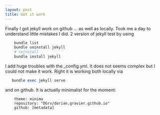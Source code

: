 ```yaml
---
layout: post
title: Got it work
---
```


Finally I got jekyll work on github ... as well as locally.
Took me a day to understand little mistakes I did. 2 version of jekyll test by using
```ruby
    bundle list
	bundle uninstall jekyll
	# reinstall
	bundle install jekyll
```

I add huge troubles with the _config.yml. It does not seems complex but I could not make it work.
Right it is working both locally via
```ruby
   bundle exec jekyll serve
``` 
and on github.
It is actually minimalist for the moment:
```
	theme: minima
	repository: "DGrv/dorian.gravier.github.io"
	github: [metadata]
```
